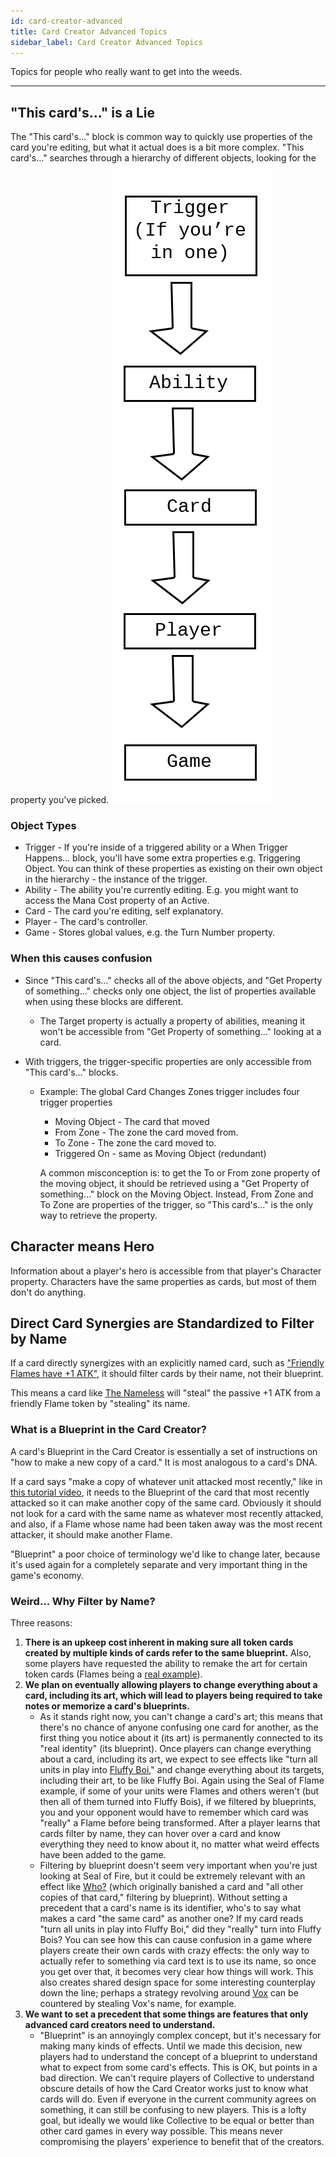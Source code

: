 ```yaml
---
id: card-creator-advanced
title: Card Creator Advanced Topics
sidebar_label: Card Creator Advanced Topics
---
```


Topics for people who really want to get into the weeds.

---

## "This card's..." is a Lie

The "This card's..." block is common way to quickly use properties of the card you're editing, but what it actual does is a bit more complex. "This card's..." searches through a hierarchy of different objects, looking for the property you've picked.
![Property Search Hierarchy](assets/scope-hierarchy-diagram.png)

### Object Types

- Trigger - If you're inside of a triggered ability or a When Trigger Happens... block, you'll have some extra properties e.g. Triggering Object. You can think of these properties as existing on their own object in the hierarchy - the instance of the trigger.
- Ability - The ability you're currently editing. E.g. you might want to access the Mana Cost property of an Active.
- Card - The card you're editing, self explanatory.
- Player - The card's controller.
- Game - Stores global values, e.g. the Turn Number property.

### When this causes confusion

- Since "This card's..." checks all of the above objects, and "Get Property of something..." checks only one object, the list of properties available when using these blocks are different.
  - The Target property is actually a property of abilities, meaning it won't be accessible from "Get Property of something..." looking at a card.
- With triggers, the trigger-specific properties are only accessible from "This card's..." blocks.

  - Example: The global Card Changes Zones trigger includes four trigger properties

    - Moving Object - The card that moved
    - From Zone - The zone the card moved from.
    - To Zone - The zone the card moved to.
    - Triggered On - same as Moving Object (redundant)

    A common misconception is: to get the To or From zone property of the moving object, it should be retrieved using a "Get Property of something..." block on the Moving Object. Instead, From Zone and To Zone are properties of the trigger, so "This card's..." is the only way to retrieve the property.

## Character means Hero

Information about a player's hero is accessible from that player's Character property. Characters have the same properties as cards, but most of them don't do anything.

## Direct Card Synergies are Standardized to Filter by Name

If a card directly synergizes with an explicitly named card, such as ["Friendly Flames have +1 ATK"](https://www.collective.gg/try-out?imgurl=https://files.collective.gg/p/cards/33324590-b529-11e9-81a9-b3714a7bf7df-m.png), it should filter cards by their name, not their blueprint.

This means a card like [The Nameless](https://www.collective.gg/try-out?imgurl=https://files.collective.gg/p/cards/e8628a00-bbca-11e8-a03e-8fe629cc6789-s.png) will "steal" the passive +1 ATK from a friendly Flame token by "stealing" its name.

### What is a Blueprint in the Card Creator?

A card's Blueprint in the Card Creator is essentially a set of instructions on "how to make a new copy of a card." It is most analogous to a card's DNA.

If a card says "make a copy of whatever unit attacked most recently," like in [this tutorial video](https://www.collective.gg/card-creator-videos#three), it needs to the Blueprint of the card that most recently attacked so it can make another copy of the same card. Obviously it should not look for a card with the same name as whatever most recently attacked, and also, if a Flame whose name had been taken away was the most recent attacker, it should make another Flame.

"Blueprint" a poor choice of terminology we'd like to change later, because it's used again for a completely separate and very important thing in the game's economy.

### Weird... Why Filter by Name?

Three reasons:

1. **There is an upkeep cost inherent in making sure all token cards created by multiple kinds of cards refer to the same blueprint.** Also, some players have requested the ability to remake the art for certain token cards (Flames being a [real example](https://www.reddit.com/r/collectivecg/comments/fu49rs/card_flame_tongue/)).
1. **We plan on eventually allowing players to change everything about a card, including its art, which will lead to players being required to take notes or memorize a card's blueprints.**
   - As it stands right now, you can't change a card's art; this means that there's no chance of anyone confusing one card for another, as the first thing you notice about it (its art) is permanently connected to its "real identity" (its blueprint). Once players can change everything about a card, including its art, we expect to see effects like "turn all units in play into [Fluffy Boi](https://www.collective.gg/try-out?imgurl=https://files.collective.gg/p/cards/f68aed70-6f8a-11e8-a7a3-e1547b2ef117-s.png)," and change everything about its targets, including their art, to be like Fluffy Boi. Again using the Seal of Flame example, if some of your units were Flames and others weren't (but then all of them turned into Fluffy Bois), if we filtered by blueprints, you and your opponent would have to remember which card was "really" a Flame before being transformed. After a player learns that cards filter by name, they can hover over a card and know everything they need to know about it, no matter what weird effects have been added to the game.
   - Filtering by blueprint doesn't seem very important when you're just looking at Seal of Fire, but it could be extremely relevant with an effect like [Who?](https://files.collective.gg/p/cards/4ceda6e0-84cf-11e8-9fcf-35800ae656e2-s.png) (which originally banished a card and "all other copies of that card," filtering by blueprint). Without setting a precedent that a card's name is its identifier, who's to say what makes a card "the same card" as another one? If my card reads "turn all units in play into Fluffy Boi," did they "really" turn into Fluffy Bois? You can see how this can cause confusion in a game where players create their own cards with crazy effects: the only way to actually refer to something via card text is to use its name, so once you get over that, it becomes very clear how things will work. This also creates shared design space for some interesting counterplay down the line; perhaps a strategy revolving around [Vox](https://www.collective.gg/try-out?imgurl=https://files.collective.gg/p/cards/e805cad0-ee9d-11e8-9aa0-6505e14c53a5-s.png) can be countered by stealing Vox's name, for example.
1. **We want to set a precedent that some things are features that only advanced card creators need to understand.**
   - "Blueprint" is an annoyingly complex concept, but it's necessary for making many kinds of effects. Until we made this decision, new players had to understand the concept of a blueprint to understand what to expect from some card's effects. This is OK, but points in a bad direction. We can't require players of Collective to understand obscure details of how the Card Creator works just to know what cards will do. Even if everyone in the current community agrees on something, it can still be confusing to new players. This is a lofty goal, but ideally we would like Collective to be equal or better than other card games in every way possible. This means never compromising the players' experience to benefit that of the creators.
